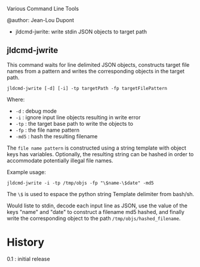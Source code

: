 Various Command Line Tools

@author: Jean-Lou Dupont


* jldcmd-jwrite: write stdin JSON objects to target path


## jldcmd-jwrite

This command waits for line delimited JSON objects, constructs target file names from a pattern and writes the corresponding objects in the target path.  

`jldcmd-jwrite [-d] [-i] -tp targetPath -fp targetFilePattern` 

Where:
- `-d`   : debug mode
- `-i`   : ignore input line objects resulting in write error
- `-tp`  : the target base path to write the objects to
- `-fp`  : the file name pattern
- `-md5` : hash the resulting filename

The `file name pattern` is constructed using a string template with object keys has variables. Optionally, the resulting string can be hashed 
in order to accommodate potentially illegal file names.

Example usage:

`jldcmd-jwrite -i -tp /tmp/objs -fp "\$name-\$date" -md5`

The `\$` is used to espace the python string Template delimiter from bash/sh.

Would liste to stdin, decode each input line as JSON, use the value of the keys "name" and "date" to construct a filename md5 hashed, 
and finally write the corresponding object to the path `/tmp/objs/hashed_filename`.

History
=======

0.1 : initial release

